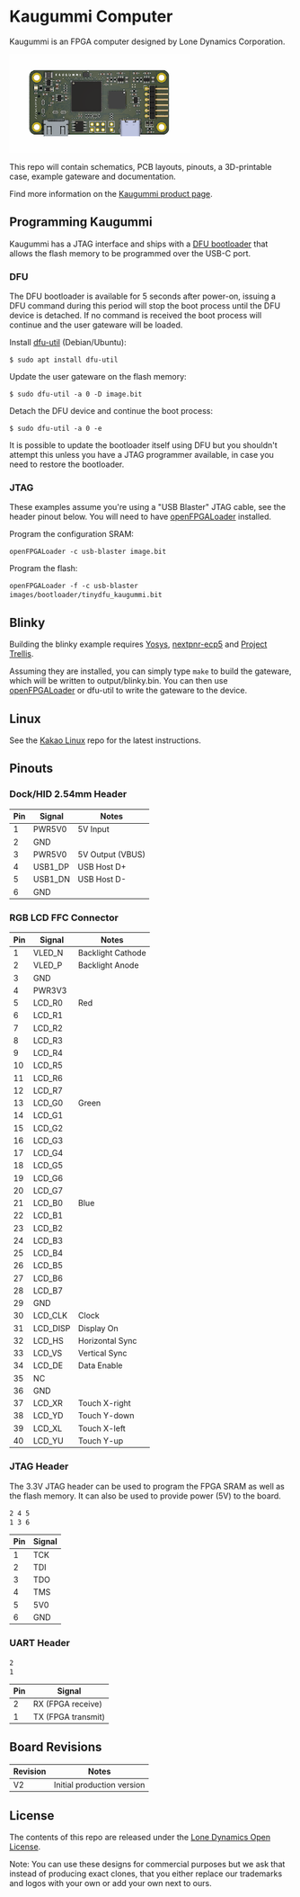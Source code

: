 # Kaugummi Computer

Kaugummi is an FPGA computer designed by Lone Dynamics Corporation.

![Kaugummi Computer](https://github.com/machdyne/kaugummi/blob/5c1a97a798fe1a9e097b1bd264d63cd1725bd8fb/kaugummi.png)

This repo will contain schematics, PCB layouts, pinouts, a 3D-printable case, example gateware and documentation.

Find more information on the [Kaugummi product page](https://machdyne.com/product/kaugummi-computer/).

## Programming Kaugummi

Kaugummi has a JTAG interface and ships with a [DFU bootloader](https://github.com/machdyne/tinydfu-bootloader) that allows the flash memory to be programmed over the USB-C port.

### DFU

The DFU bootloader is available for 5 seconds after power-on, issuing a DFU command during this period will stop the boot process until the DFU device is detached. If no command is received the boot process will continue and the user gateware will be loaded.

Install [dfu-util](http://dfu-util.sourceforge.net) (Debian/Ubuntu):

```
$ sudo apt install dfu-util
```

Update the user gateware on the flash memory:

```
$ sudo dfu-util -a 0 -D image.bit
```

Detach the DFU device and continue the boot process:

```
$ sudo dfu-util -a 0 -e
```

It is possible to update the bootloader itself using DFU but you shouldn't attempt this unless you have a JTAG programmer available, in case you need to restore the bootloader.

### JTAG

These examples assume you're using a "USB Blaster" JTAG cable, see the header pinout below. You will need to have [openFPGALoader](https://github.com/trabucayre/openFPGALoader) installed.

Program the configuration SRAM:

```
openFPGALoader -c usb-blaster image.bit
```

Program the flash:

```
openFPGALoader -f -c usb-blaster images/bootloader/tinydfu_kaugummi.bit
```

## Blinky 

Building the blinky example requires [Yosys](https://github.com/YosysHQ/yosys), [nextpnr-ecp5](https://github.com/YosysHQ/nextpnr) and [Project Trellis](https://github.com/YosysHQ/prjtrellis).

Assuming they are installed, you can simply type `make` to build the gateware, which will be written to output/blinky.bin. You can then use [openFPGALoader](https://github.com/trabucayre/openFPGALoader) or dfu-util to write the gateware to the device.

## Linux

See the [Kakao Linux](https://github.com/machdyne/kakao) repo for the latest instructions.

## Pinouts

### Dock/HID 2.54mm Header

| Pin | Signal | Notes |
| --- | ------ | ----- |
| 1 | PWR5V0 | 5V Input |
| 2 | GND | |
| 3 | PWR5V0 | 5V Output (VBUS) |
| 4 | USB1\_DP | USB Host D+ |
| 5 | USB1\_DN | USB Host D- |
| 6 | GND | |

### RGB LCD FFC Connector

| Pin | Signal | Notes |
| --- | ------ | ----- |
| 1 | VLED\_N | Backlight Cathode |
| 2 | VLED\_P | Backlight Anode |
| 3 | GND | |
| 4 | PWR3V3 | |
| 5 | LCD\_R0 | Red |
| 6 | LCD\_R1 | |
| 7 | LCD\_R2 | |
| 8 | LCD\_R3 | |
| 9 | LCD\_R4 | |
| 10 | LCD\_R5 | |
| 11 | LCD\_R6 | |
| 12 | LCD\_R7 | |
| 13 | LCD\_G0 | Green |
| 14 | LCD\_G1 | |
| 15 | LCD\_G2 | |
| 16 | LCD\_G3 | |
| 17 | LCD\_G4 | |
| 18 | LCD\_G5 | |
| 19 | LCD\_G6 | |
| 20 | LCD\_G7 | |
| 21 | LCD\_B0 | Blue |
| 22 | LCD\_B1 | |
| 23 | LCD\_B2 | |
| 24 | LCD\_B3 | |
| 25 | LCD\_B4 | |
| 26 | LCD\_B5 | |
| 27 | LCD\_B6 | |
| 28 | LCD\_B7 | |
| 29 | GND | |
| 30 | LCD\_CLK | Clock |
| 31 | LCD\_DISP | Display On |
| 32 | LCD\_HS | Horizontal Sync |
| 33 | LCD\_VS | Vertical Sync |
| 34 | LCD\_DE | Data Enable |
| 35 | NC | |
| 36 | GND | |
| 37 | LCD\_XR | Touch X-right |
| 38 | LCD\_YD | Touch Y-down |
| 39 | LCD\_XL | Touch X-left |
| 40 | LCD\_YU | Touch Y-up |

### JTAG Header

The 3.3V JTAG header can be used to program the FPGA SRAM as well as the flash memory. It can also be used to provide power (5V) to the board.

```
2 4 5
1 3 6
```

| Pin | Signal |
| --- | ------ |
| 1 | TCK |
| 2 | TDI |
| 3 | TDO |
| 4 | TMS |
| 5 | 5V0 |
| 6 | GND |

### UART Header

```
2
1
```

| Pin | Signal |
| --- | ------ |
| 2 | RX (FPGA receive) |
| 1 | TX (FPGA transmit) |

## Board Revisions

| Revision | Notes |
| -------- | ----- |
| V2 | Initial production version |

## License

The contents of this repo are released under the [Lone Dynamics Open License](LICENSE.md).

Note: You can use these designs for commercial purposes but we ask that instead of producing exact clones, that you either replace our trademarks and logos with your own or add your own next to ours.

